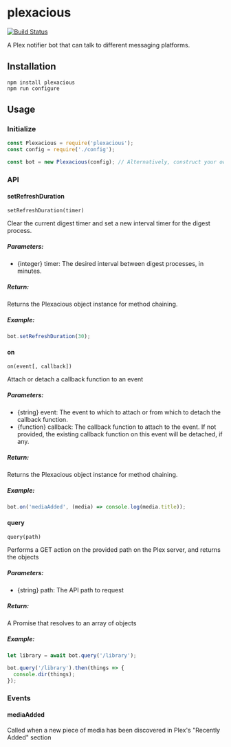 # plexacious
[![Build Status](https://gitlab.com/ketsugi/plexacious/badges/master/build.svg)](https://gitlab.com/ketsugi/plexacious/builds/)

A Plex notifier bot that can talk to different messaging platforms.

## Installation

```
npm install plexacious
npm run configure
```

## Usage

### Initialize
```Javascript
const Plexacious = require('plexacious');
const config = require('./config');

const bot = new Plexacious(config); // Alternatively, construct your own config object and pass it in
```

### API

#### setRefreshDuration

`setRefreshDuration(timer)`

Clear the current digest timer and set a new interval timer for the digest process.

##### Parameters:
- {integer} timer: The desired interval between digest processes, in minutes.

##### Return:
Returns the Plexacious object instance for method chaining.

##### Example:

```Javascript
bot.setRefreshDuration(30);
```

#### on

`on(event[, callback])`

Attach or detach a callback function to an event

##### Parameters:
- {string} event: The event to which to attach or from which to detach the callback function.
- {function} callback: The callback function to attach to the event. If not provided, the existing callback function on this event will be detached, if any.

##### Return:
Returns the Plexacious object instance for method chaining.

##### Example:
```Javascript
bot.on('mediaAdded', (media) => console.log(media.title));
```

#### query

`query(path)`

Performs a GET action on the provided path on the Plex server, and returns the objects

##### Parameters:
- {string} path: The API path to request

##### Return:
A Promise that resolves to an array of objects

##### Example:
```Javascript
let library = await bot.query('/library');
```

```Javascript
bot.query('/library').then(things => {
  console.dir(things);
});
```

### Events

#### mediaAdded

Called when a new piece of media has been discovered in Plex's "Recently Added" section